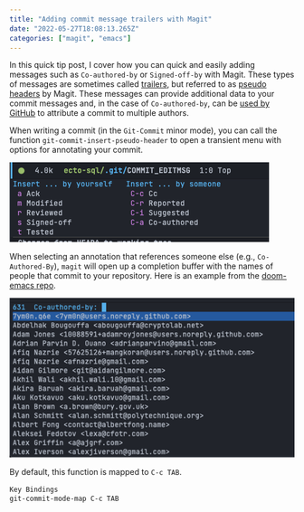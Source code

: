 ```yaml
---
title: "Adding commit message trailers with Magit"
date: "2022-05-27T18:08:13.265Z"
categories: ["magit", "emacs"]
---
```


In this quick tip post, I cover how you can quick and easily adding messages such as `Co-authored-by` or `Signed-off-by` with Magit. These types of messages are sometimes called [trailers](https://git.wiki.kernel.org/index.php/CommitMessageConventions), but referred to as [pseudo headers](https://magit.vc/manual/magit/Commit-Pseudo-Headers.html) by Magit. These messages can provide additional data to your commit messages and, in the case of `Co-authored-by`, can be [used by GitHub](https://docs.github.com/en/pull-requests/committing-changes-to-your-project/creating-and-editing-commits/creating-a-commit-with-multiple-authors) to attribute a commit to multiple authors.

When writing a commit (in the `Git-Commit` minor mode), you can call the function `git-commit-insert-pseudo-header` to open a transient menu with options for annotating your commit.

![psuedo-header-list](./psuedo-header-list.png)

When selecting an annotation that references someone else (e.g., `Co-Authored-By`), `magit` will open up a completion buffer with the names of people that commit to your repository. Here is an example from the [doom-emacs repo](https://github.com/hlissner/doom-emacs).

![co-author-list](./co-author-list.png)

By default, this function is mapped to `C-c TAB`.

```
Key Bindings
git-commit-mode-map C-c TAB
```
